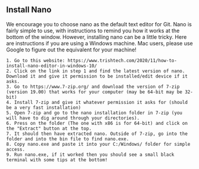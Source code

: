 ## Install Nano

We encourage you to choose nano as the default text editor for Git. Nano is fairly simple to use, with instructions to remind you how it works at the bottom of the window. However, installing nano can be a little tricky. Here are instructions if you are using a Windows machine. Mac users, please use Google to figure out the equivalent for your machine!

    1. Go to this website: https://www.trishtech.com/2020/11/how-to-install-nano-editor-in-windows-10/
    2. Click on the link in step 1 and find the latest version of nano. Download it and give it permission to be installed/edit device if it asks. 
    3. Go to https://www.7-zip.org/ and download the version of 7-zip (version 19.00) that works for your computer (may be 64-bit may be 32-bit)
    4. Install 7-zip and give it whatever permission it asks for (should be a very fast installation)
    5. Open 7-zip and go to the nano installation folder in 7-zip (you will have to dig around through your directories).
    6. Press on the folder (The one with x86 is for 64-bit) and click on the "Extract" button at the top.
    7. It should then have extracted nano. Outside of 7-zip, go into the folder and into the bin file to find nano.exe. 
    8. Copy nano.exe and paste it into your C:/Windows/ folder for simple access.
    9. Run nano.exe, if it worked then you should see a small black terminal with some tips at the bottom!

